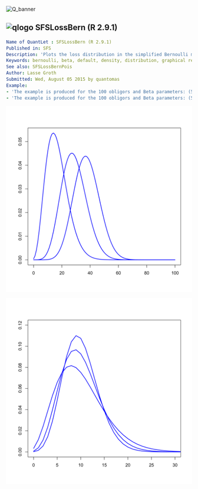 
![Q_banner](https://github.com/QuantLet/Styleguide-and-Validation-procedure/blob/master/pictures/banner.png)

## ![qlogo](https://github.com/QuantLet/Styleguide-and-Validation-procedure/blob/master/pictures/qloqo.png) **SFSLossBern (R 2.9.1)**

```yaml
Name of QuantLet : SFSLossBern (R 2.9.1)
Published in: SFS
Description: 'Plots the loss distribution in the simplified Bernoulli model with default probabilities coming from Beta distribution.'
Keywords: bernoulli, beta, default, density, distribution, graphical representation, loss-distribution, model, plot, probability
See also: SFSLossBernPois
Author: Lasse Groth
Submitted: Wed, August 05 2015 by quantomas
Example:
- 'The example is produced for the 100 obligors and Beta parameters: (5,25), (10,25), (15,25).'
- 'The example is produced for the 100 obligors and Beta parameters: (5,45), (10,90), (20,180).'
```

![Picture1](SFSLossBern_1-1.png)

![Picture2](SFSLossBern_2-1.png)


```r

```
